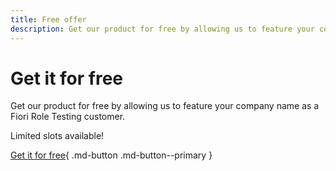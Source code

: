 ```yaml
---
title: Free offer
description: Get our product for free by allowing us to feature your company name as a Fiori Role Testing customer. Limited slots available!
---
```

# Get it for free

Get our product for free by allowing us to feature your company name as a Fiori Role Testing customer. 

Limited slots available!

[Get it for free](free-offer.md){ .md-button .md-button--primary }

